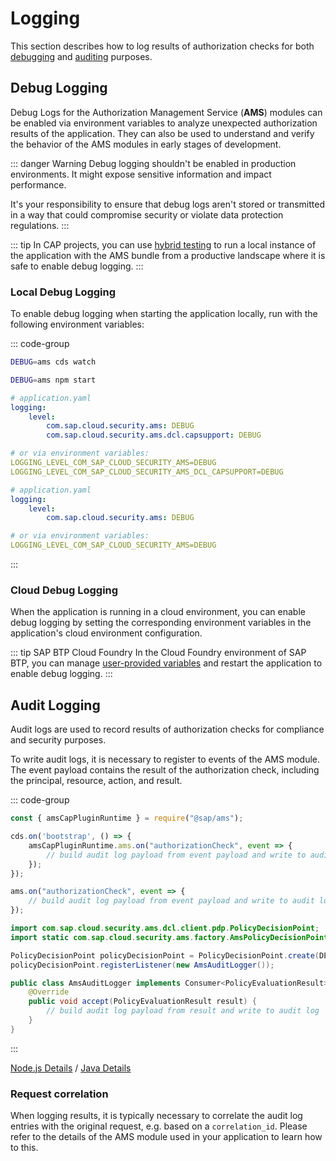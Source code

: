 # Logging

This section describes how to log results of authorization checks for both [debugging](#debug-logging) and [auditing](#audit-logging) purposes.

## Debug Logging
Debug Logs for the Authorization Management Service (**AMS**) modules can be enabled via environment variables to analyze unexpected authorization results of the application.
They can also be used to understand and verify the behavior of the AMS modules in early stages of development.

::: danger Warning
Debug logging shouldn't be enabled in production environments. It might expose sensitive information and impact performance.

It's your responsibility to ensure that debug logs aren't stored or transmitted in a way that could compromise security or violate data protection regulations.
:::

::: tip
In CAP projects, you can use [hybrid testing](https://cap.cloud.sap/docs/advanced/hybrid-testing) to run a local instance of the application with the AMS bundle from a productive landscape where it is safe to enable debug logging.
:::

### Local Debug Logging
To enable debug logging when starting the application locally, run with the following environment variables:

::: code-group
```bash [CAP Node.js]
DEBUG=ams cds watch
```

```bash [Node.js]
DEBUG=ams npm start
```

```yaml [CAP Java]
# application.yaml
logging:
    level:
        com.sap.cloud.security.ams: DEBUG
        com.sap.cloud.security.ams.dcl.capsupport: DEBUG

# or via environment variables:
LOGGING_LEVEL_COM_SAP_CLOUD_SECURITY_AMS=DEBUG
LOGGING_LEVEL_COM_SAP_CLOUD_SECURITY_AMS_DCL_CAPSUPPORT=DEBUG 
```

```yaml [Java]
# application.yaml
logging:
    level:
        com.sap.cloud.security.ams: DEBUG

# or via environment variables:
LOGGING_LEVEL_COM_SAP_CLOUD_SECURITY_AMS=DEBUG
```
:::

### Cloud Debug Logging
When the application is running in a cloud environment, you can enable debug logging by setting the corresponding environment variables in the application's cloud environment configuration.

::: tip SAP BTP Cloud Foundry
In the Cloud Foundry environment of SAP BTP, you can manage [user-provided variables](https://help.sap.com/docs/btp/sap-business-technology-platform/manage-environment-variables#loio9984a29f721e4981ad6a0b0b0cb6b868__section_wgl_w3f_32c) and restart the application to enable debug logging.
:::

## Audit Logging
Audit logs are used to record results of authorization checks for compliance and security purposes.

To write audit logs, it is necessary to register to events of the AMS module. The event payload contains the result of the authorization check, including the principal, resource, action, and result.

::: code-group
```js [CAP Node.js]
const { amsCapPluginRuntime } = require("@sap/ams");

cds.on('bootstrap', () => {
    amsCapPluginRuntime.ams.on("authorizationCheck", event => {
        // build audit log payload from event payload and write to audit log 
    });
});
```

```js [Node.js]
ams.on("authorizationCheck", event => {
    // build audit log payload from event payload and write to audit log 
});
```

```java [CAP Java + Java]
import com.sap.cloud.security.ams.dcl.client.pdp.PolicyDecisionPoint;
import static com.sap.cloud.security.ams.factory.AmsPolicyDecisionPointFactory.DEFAULT;

PolicyDecisionPoint policyDecisionPoint = PolicyDecisionPoint.create(DEFAULT);
policyDecisionPoint.registerListener(new AmsAuditLogger());

public class AmsAuditLogger implements Consumer<PolicyEvaluationResult> {
    @Override
    public void accept(PolicyEvaluationResult result) {
        // build audit log payload from result and write to audit log 
    }
}
```
:::

[Node.js Details](/Libraries/nodejs/sap_ams/sap_ams.md#events-logging) / [Java Details](/Libraries/java/jakarta-ams/jakarta-ams.md#logging)


### Request correlation
When logging results, it is typically necessary to correlate the audit log entries with the original request, e.g. based on a `correlation_id`. Please refer to the details of the AMS module used in your application to learn how to this.